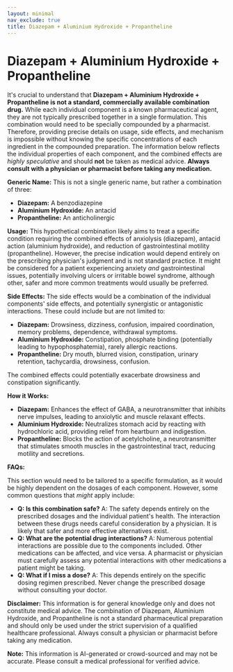 ```yaml
---
layout: minimal
nav_exclude: true
title: Diazepam + Aluminium Hydroxide + Propantheline
---
```


# Diazepam + Aluminium Hydroxide + Propantheline

It's crucial to understand that **Diazepam + Aluminium Hydroxide + Propantheline is not a standard, commercially available combination drug.**  While each individual component is a known pharmaceutical agent, they are not typically prescribed together in a single formulation.  This combination would need to be specially compounded by a pharmacist.  Therefore, providing precise details on usage, side effects, and mechanism is impossible without knowing the specific concentrations of each ingredient in the compounded preparation.  The information below reflects the individual properties of each component, and the combined effects are *highly speculative* and should **not** be taken as medical advice.  **Always consult with a physician or pharmacist before taking any medication.**

**Generic Name:**  This is not a single generic name, but rather a combination of three:

* **Diazepam:** A benzodiazepine
* **Aluminium Hydroxide:** An antacid
* **Propantheline:** An anticholinergic


**Usage:**  This hypothetical combination likely aims to treat a specific condition requiring the combined effects of anxiolysis (diazepam), antacid action (aluminium hydroxide), and reduction of gastrointestinal motility (propantheline).  However, the precise indication would depend entirely on the prescribing physician's judgment and is not standard practice.  It might be considered for a patient experiencing anxiety *and* gastrointestinal issues, potentially involving ulcers or irritable bowel syndrome, although other, safer and more common treatments would usually be preferred.


**Side Effects:**  The side effects would be a combination of the individual components' side effects, and potentially synergistic or antagonistic interactions. These could include but are not limited to:

* **Diazepam:** Drowsiness, dizziness, confusion, impaired coordination, memory problems, dependence, withdrawal symptoms.
* **Aluminium Hydroxide:** Constipation, phosphate binding (potentially leading to hypophosphatemia), rarely allergic reactions.
* **Propantheline:** Dry mouth, blurred vision, constipation, urinary retention, tachycardia, drowsiness, confusion.

The combined effects could potentially exacerbate drowsiness and constipation significantly.


**How it Works:**

* **Diazepam:** Enhances the effect of GABA, a neurotransmitter that inhibits nerve impulses, leading to anxiolytic and muscle relaxant effects.
* **Aluminium Hydroxide:** Neutralizes stomach acid by reacting with hydrochloric acid, providing relief from heartburn and indigestion.
* **Propantheline:** Blocks the action of acetylcholine, a neurotransmitter that stimulates smooth muscles in the gastrointestinal tract, reducing motility and secretions.


**FAQs:**

This section would need to be tailored to a specific formulation, as it would be highly dependent on the dosages of each component. However, some common questions that *might* apply include:

* **Q: Is this combination safe?** A:  The safety depends entirely on the prescribed dosages and the individual patient's health.  The interaction between these drugs needs careful consideration by a physician.  It is likely that safer and more effective alternatives exist.
* **Q: What are the potential drug interactions?** A:  Numerous potential interactions are possible due to the components included.  Other medications can be affected, and vice versa.  A pharmacist or physician must carefully assess any potential interactions with other medications a patient might be taking.
* **Q: What if I miss a dose?** A:  This depends entirely on the specific dosing regimen prescribed.  Never change the prescribed dosage without consulting your doctor.


**Disclaimer:** This information is for general knowledge only and does not constitute medical advice.  The combination of Diazepam, Aluminium Hydroxide, and Propantheline is not a standard pharmaceutical preparation and should only be used under the strict supervision of a qualified healthcare professional.  Always consult a physician or pharmacist before taking any medication.


**Note:** This information is AI-generated or crowd-sourced and may not be accurate. Please consult a medical professional for verified advice.